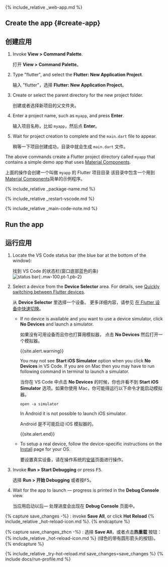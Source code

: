 <div class="tab-pane" id="vscode" role="tabpanel" aria-labelledby="vscode-tab" markdown="1">

{% include_relative _web-app.md  %}

## Create the app {#create-app}

## 创建应用

  1. Invoke **View > Command Palette**.
  
     打开 **View > Command Palette**。
    
  1. Type "flutter", and select the **Flutter: New Application Project**.

     输入 "flutter"，选择 **Flutter: New Application Project**。

  1. Create or select the parent directory for the new project folder.

     创建或者选择新项目的父文件夹。

  1. Enter a project name, such as `myapp`, and press **Enter**.

     输入项目名称，比如 `myapp`，然后点 **Enter**。

  1. Wait for project creation to complete and the `main.dart`
     file to appear.

     稍等一下项目创建成功，目录中就会生成 `main.dart` 文件。

The above commands create a Flutter project directory called `myapp` that
contains a simple demo app that uses [Material Components][].

上面的操作会创建一个叫做 `myapp` 的 Flutter 项目目录
该目录中包含一个用到 [Material Components][]简单的示例程序。

{% include_relative _package-name.md  %}

{% include_relative _restart-vscode.md %}

{% include_relative _main-code-note.md  %}

## Run the app

## 运行应用

 1. Locate the VS Code status bar (the blue bar at the bottom of the
    window):<br>
    
    找到 VS Code 的状态栏(窗口底部蓝色的条)<br> 
    ![status bar][]{:.mw-100.pt-1.pb-2}

 1. Select a device from the **Device Selector** area.
    For details, see [Quickly switching between Flutter devices][].
  
    从 **Device Selector** 里选择一个设备。
    更多详细内容，请参见 [在 Flutter 设备中快速切换][Quickly switching between Flutter devices]。
    
    - If no device is available and you want to use a device simulator,
      click **No Devices** and launch a simulator.

      如果没有可用设备而且你也打算用模拟器，
      点击 **No Devices** 然后打开一个模拟器。
      
      {{site.alert.warning}}

      You may not see **Start iOS Simulator** option when you click **No Devices** in VS Code. If you are on Mac then you may have to run following command in terminal to launch a simulator.

      当你在 VS Code 中点击 **No Devices** 的时候，你也许看不到 **Start iOS Simulator** 选项。如果你使用 Mac，你可能得运行以下命令才能启动模拟器。

      ```
      open -a simulator
      ```

      In Android it is not possible to launch iOS simulator.

      Android 是不可能启动 iOS 模拟器的。

      {{site.alert.end}}

    - To setup a real device, follow the device-specific instructions on the
      [Install][] page for your OS.

      要设置真实设备，请在操作系统的[安装][Install]页面进行操作。

 1. Invoke **Run > Start Debugging** or press <kbd>F5</kbd>.
    
    选择 **Run > 开始 Debugging** 或者按<kbd>F5</kbd>。
    
 1. Wait for the app to launch &mdash; progress is printed
    in the **Debug Console** view.
    
    当应用启动以后&mdash; 处理进度会出现在 **Debug Console** 页面中。

{% capture save_changes -%}
 : invoke **Save All**, or click **Hot Reload**
 {% include_relative _hot-reload-icon.md %}.
{% endcapture %}

{% capture save_changes_zhcn -%}
  : 选择 **Save All**，或者点击**热重载** 按钮：
  {% include_relative _hot-reload-icon.md %}
  (绿色的带有圆形箭头的按钮)。
{% endcapture %}

{% include_relative _try-hot-reload.md save_changes=save_changes %}
{% include docs/run-profile.md %}

[Install]: /docs/get-started/install
[Material Components]: {{site.material}}/guidelines
[Quickly switching between Flutter devices]: https://dartcode.org/docs/quickly-switching-between-flutter-devices
[在 Flutter 设备中快速切换]: https://dartcode.org/docs/quickly-switching-between-flutter-devices
[安装]: /docs/get-started/install
[status bar]: /assets/images/docs/tools/vs-code/device_status_bar.png
[trusted your computer]: /docs/get-started/install/macos#trust
</div>
